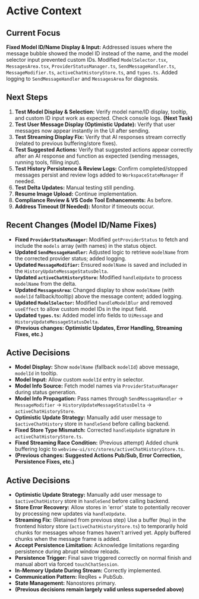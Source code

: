 # Active Context

## Current Focus
**Fixed Model ID/Name Display & Input:** Addressed issues where the message bubble showed the model ID instead of the name, and the model selector input prevented custom IDs. Modified `ModelSelector.tsx`, `MessagesArea.tsx`, `ProviderStatusManager.ts`, `SendMessageHandler.ts`, `MessageModifier.ts`, `activeChatHistoryStore.ts`, and `types.ts`. Added logging to `SendMessageHandler` and `MessagesArea` for diagnosis.

## Next Steps
1.  **Test Model Display & Selection:** Verify model name/ID display, tooltip, and custom ID input work as expected. Check console logs. **(Next Task)**
2.  **Test User Message Display (Optimistic Update):** Verify that user messages now appear instantly in the UI after sending.
3.  **Test Streaming Display Fix:** Verify that AI responses stream correctly (related to previous buffering/store fixes).
4.  **Test Suggested Actions:** Verify that suggested actions appear correctly after an AI response and function as expected (sending messages, running tools, filling input).
3.  **Test History Persistence & Review Logs:** Confirm completed/stopped messages persist and review logs added to `WorkspaceStateManager` if needed.
4.  **Test Delta Updates:** Manual testing still pending.
5.  **Resume Image Upload:** Continue implementation.
6.  **Compliance Review & VS Code Tool Enhancements:** As before.
7.  **Address Timeout (If Needed):** Monitor if timeouts occur.

## Recent Changes (Model ID/Name Fixes)
+ **Fixed `ProviderStatusManager`:** Modified `getProviderStatus` to fetch and include the `models` array (with names) in the status object.
+ **Updated `SendMessageHandler`:** Adjusted logic to retrieve `modelName` from the corrected provider status; added logging.
+ **Updated `MessageModifier`:** Ensured `modelName` is saved and included in the `HistoryUpdateMessageStatusDelta`.
+ **Updated `activeChatHistoryStore`:** Modified `handleUpdate` to process `modelName` from the delta.
+ **Updated `MessagesArea`:** Changed display to show `modelName` (with `modelId` fallback/tooltip) above the message content; added logging.
+ **Updated `ModelSelector`:** Modified `handleModelBlur` and removed `useEffect` to allow custom model IDs in the input field.
+ **Updated `types.ts`:** Added model info fields to `UiMessage` and `HistoryUpdateMessageStatusDelta`.
+ **(Previous changes: Optimistic Updates, Error Handling, Streaming Fixes, etc.)**

## Active Decisions
+ **Model Display:** Show `modelName` (fallback `modelId`) above message, `modelId` in tooltip.
+ **Model Input:** Allow custom `modelId` entry in selector.
+ **Model Info Source:** Fetch model names via `ProviderStatusManager` during status generation.
+ **Model Info Propagation:** Pass names through `SendMessageHandler` -> `MessageModifier` -> `HistoryUpdateMessageStatusDelta` -> `activeChatHistoryStore`.
+ **Optimistic Update Strategy:** Manually add user message to `$activeChatHistory` store in `handleSend` before calling backend.
+ **Fixed Store Type Mismatch:** Corrected `handleUpdate` signature in `activeChatHistoryStore.ts`.
+ **Fixed Streaming Race Condition:** (Previous attempt) Added chunk buffering logic to `webview-ui/src/stores/activeChatHistoryStore.ts`.
+ **(Previous changes: Suggested Actions Pub/Sub, Error Correction, Persistence Fixes, etc.)**

## Active Decisions
+ **Optimistic Update Strategy:** Manually add user message to `$activeChatHistory` store in `handleSend` before calling backend.
+ **Store Error Recovery:** Allow stores in 'error' state to potentially recover by processing new updates via `handleUpdate`.
+ **Streaming Fix:** (Retained from previous step) Use a buffer (`Map`) in the frontend history store (`activeChatHistoryStore.ts`) to temporarily hold chunks for messages whose frames haven't arrived yet. Apply buffered chunks when the message frame is added.
+ **Accept Persistence Limitation:** Acknowledge limitations regarding persistence during abrupt window reloads.
+ **Persistence Trigger:** Final save triggered correctly on normal finish and manual abort via forced `touchChatSession`.
+ **In-Memory Update During Stream:** Correctly implemented.
+ **Communication Pattern:** ReqRes + PubSub.
+ **State Management:** Nanostores primary.
+ **(Previous decisions remain largely valid unless superseded above)**
